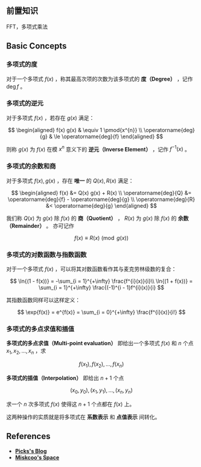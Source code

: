 ## 前置知识

FFT，多项式乘法

## Basic Concepts

### 多项式的度

对于一个多项式 $f(x)$ ，称其最高次项的次数为该多项式的 **度（Degree）** ，记作 $\operatorname{deg}{f}$ 。

### 多项式的逆元

对于多项式 $f(x)$ ，若存在 $g(x)$ 满足：

$$
\begin{aligned}
	f(x) g(x) & \equiv 1 \pmod{x^{n}} \\
	\operatorname{deg}{g} & \le \operatorname{deg}{f}
\end{aligned}
$$

则称 $g(x)$ 为 $f(x)$ 在模 $x^{n}$ 意义下的 **逆元（Inverse Element）** ，记作 $f^{-1}(x)$ 。

### 多项式的余数和商

对于多项式 $f(x), g(x)$ ，存在 **唯一** 的 $Q(x), R(x)$ 满足：

$$
\begin{aligned}
    f(x) &= Q(x) g(x) + R(x) \\
    \operatorname{deg}{Q} &= \operatorname{deg}{f} - \operatorname{deg}{g} \\
    \operatorname{deg}{R} &< \operatorname{deg}{g}
\end{aligned}
$$

我们称 $Q(x)$ 为 $g(x)$ 除 $f(x)$ 的 **商（Quotient）** ， $R(x)$ 为 $g(x)$ 除 $f(x)$ 的 **余数（Remainder）** 。
亦可记作

$$
f(x) \equiv R(x) \pmod{g(x)}
$$

### <span id="ln-exp">多项式的对数函数与指数函数</span>

对于一个多项式 $f(x)$ ，可以将其对数函数看作其与麦克劳林级数的复合：

$$
\ln{(1 - f(x))} = -\sum_{i = 1}^{+\infty} \frac{f^{i}(x)}{i}\\
\ln{(1 + f(x))} = \sum_{i = 1}^{+\infty} \frac{(-1)^{i - 1}f^{i}(x)}{i}
$$

其指数函数同样可以这样定义：

$$
\exp{f(x)} = e^{f(x)} = \sum_{i = 0}^{+\infty} \frac{f^{i}(x)}{i!}
$$

### 多项式的多点求值和插值

 **多项式的多点求值（Multi-point evaluation）** 即给出一个多项式 $f(x)$ 和 $n$ 个点 $x_{1}, x_{2}, \dots, x_{n}$ ，求

$$
f(x_{1}), f(x_{2}), \dots, f(x_{n})
$$

 **多项式的插值（Interpolation）** 即给出 $n + 1$ 个点

$$
(x_{0}, y_{0}), (x_{1}, y_{1}), \dots, (x_{n}, y_{n})
$$

求一个 $n$ 次多项式 $f(x)$ 使得这 $n + 1$ 个点都在 $f(x)$ 上。

这两种操作的实质就是将多项式在 **系数表示** 和 **点值表示** 间转化。

## References

-    [ **Picks's Blog** ](https://picks.logdown.com) 
-    [ **Miskcoo's Space** ](https://blog.miskcoo.com) 
